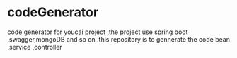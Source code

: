 # codeGenerator
code generator for youcai project ,the project use spring boot ,swagger,mongoDB and so on .this repository is to gennerate the code bean ,service ,controller
